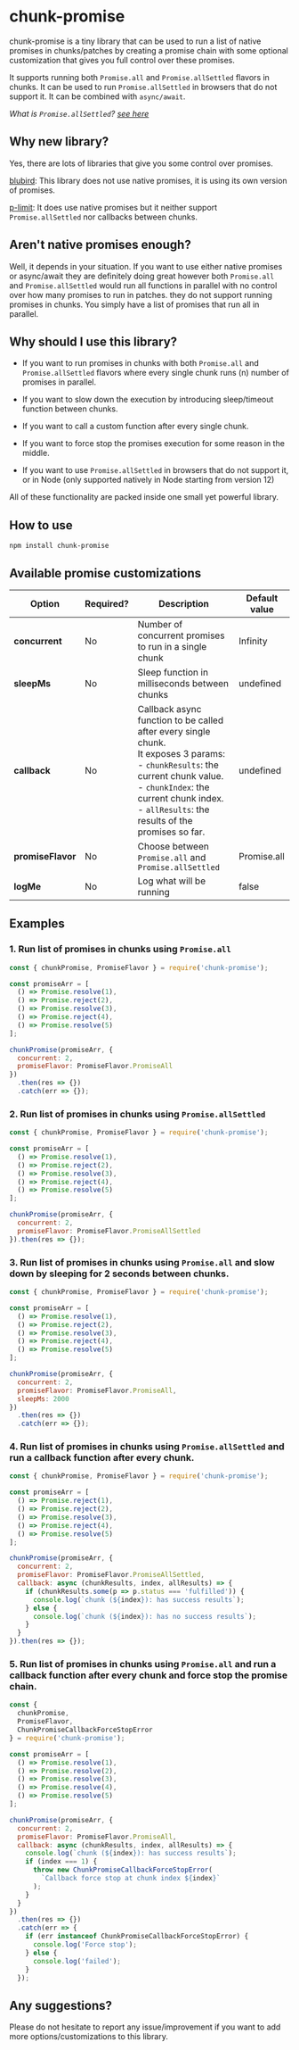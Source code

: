 # chunk-promise

chunk-promise is a tiny library that can be used to run a list of native promises in chunks/patches by creating a promise chain with some optional customization that gives you full control over these promises.

It supports running both `Promise.all` and `Promise.allSettled` flavors in chunks.
It can be used to run `Promise.allSettled` in browsers that do not support it.
It can be combined with `async/await`.

_What is `Promise.allSettled`? [see here](https://developer.mozilla.org/en-US/docs/Web/JavaScript/Reference/Global_Objects/Promise/allSettled)_

## Why new library?

Yes, there are lots of libraries that give you some control over promises.

[blubird](https://github.com/petkaantonov/bluebird): This library does not use native promises, it is using its own version of promises.

[p-limit](https://github.com/sindresorhus/p-limit): It does use native promises but it neither support `Promise.allSettled` nor callbacks between chunks.

## Aren't native promises enough?

Well, it depends in your situation. If you want to use either native promises or async/await they are definitely doing great however both `Promise.all` and `Promise.allSettled` would run all functions in parallel with no control over how many promises to run in patches. they do not support running promises in chunks. You simply have a list of promises that run all in parallel.

## Why should I use this library?

- If you want to run promises in chunks with both `Promise.all` and `Promise.allSettled` flavors where every single chunk runs (n) number of promises in parallel.

- If you want to slow down the execution by introducing sleep/timeout function between chunks.

- If you want to call a custom function after every single chunk.

- If you want to force stop the promises execution for some reason in the middle.

- If you want to use `Promise.allSettled` in browsers that do not support it, or in Node (only supported natively in Node starting from version 12)

All of these functionality are packed inside one small yet powerful library.

## How to use

```
npm install chunk-promise
```

## Available promise customizations

| Option            | Required? | Description                                                                                                                                                                                                                                  | Default value |
| ----------------- | --------- | -------------------------------------------------------------------------------------------------------------------------------------------------------------------------------------------------------------------------------------------- | ------------- |
| **concurrent**    | No        | Number of concurrent promises to run in a single chunk                                                                                                                                                                                       | Infinity      |
| **sleepMs**       | No        | Sleep function in milliseconds between chunks                                                                                                                                                                                                | undefined     |
| **callback**      | No        | Callback async function to be called after every single chunk. <br>It exposes 3 params:<br> - `chunkResults`: the current chunk value. <br> - `chunkIndex`: the current chunk index.<br> - `allResults`: the results of the promises so far. | undefined     |
| **promiseFlavor** | No        | Choose between `Promise.all` and `Promise.allSettled`                                                                                                                                                                                        | Promise.all   |
| **logMe**         | No        | Log what will be running                                                                                                                                                                                                                     | false         |

## Examples

### 1. Run list of promises in chunks using `Promise.all`

```javascript
const { chunkPromise, PromiseFlavor } = require('chunk-promise');

const promiseArr = [
  () => Promise.resolve(1),
  () => Promise.reject(2),
  () => Promise.resolve(3),
  () => Promise.reject(4),
  () => Promise.resolve(5)
];

chunkPromise(promiseArr, {
  concurrent: 2,
  promiseFlavor: PromiseFlavor.PromiseAll
})
  .then(res => {})
  .catch(err => {});
```

### 2. Run list of promises in chunks using `Promise.allSettled`

```javascript
const { chunkPromise, PromiseFlavor } = require('chunk-promise');

const promiseArr = [
  () => Promise.resolve(1),
  () => Promise.reject(2),
  () => Promise.resolve(3),
  () => Promise.reject(4),
  () => Promise.resolve(5)
];

chunkPromise(promiseArr, {
  concurrent: 2,
  promiseFlavor: PromiseFlavor.PromiseAllSettled
}).then(res => {});
```

### 3. Run list of promises in chunks using `Promise.all` and slow down by sleeping for 2 seconds between chunks.

```javascript
const { chunkPromise, PromiseFlavor } = require('chunk-promise');

const promiseArr = [
  () => Promise.resolve(1),
  () => Promise.reject(2),
  () => Promise.resolve(3),
  () => Promise.reject(4),
  () => Promise.resolve(5)
];

chunkPromise(promiseArr, {
  concurrent: 2,
  promiseFlavor: PromiseFlavor.PromiseAll,
  sleepMs: 2000
})
  .then(res => {})
  .catch(err => {});
```

### 4. Run list of promises in chunks using `Promise.allSettled` and run a callback function after every chunk.

```javascript
const { chunkPromise, PromiseFlavor } = require('chunk-promise');

const promiseArr = [
  () => Promise.reject(1),
  () => Promise.reject(2),
  () => Promise.resolve(3),
  () => Promise.reject(4),
  () => Promise.resolve(5)
];

chunkPromise(promiseArr, {
  concurrent: 2,
  promiseFlavor: PromiseFlavor.PromiseAllSettled,
  callback: async (chunkResults, index, allResults) => {
    if (chunkResults.some(p => p.status === 'fulfilled')) {
      console.log(`chunk (${index}): has success results`);
    } else {
      console.log(`chunk (${index}): has no success results`);
    }
  }
}).then(res => {});
```

### 5. Run list of promises in chunks using `Promise.all` and run a callback function after every chunk and force stop the promise chain.

```javascript
const {
  chunkPromise,
  PromiseFlavor,
  ChunkPromiseCallbackForceStopError
} = require('chunk-promise');

const promiseArr = [
  () => Promise.resolve(1),
  () => Promise.resolve(2),
  () => Promise.resolve(3),
  () => Promise.resolve(4),
  () => Promise.resolve(5)
];

chunkPromise(promiseArr, {
  concurrent: 2,
  promiseFlavor: PromiseFlavor.PromiseAll,
  callback: async (chunkResults, index, allResults) => {
    console.log(`chunk (${index}): has success results`);
    if (index === 1) {
      throw new ChunkPromiseCallbackForceStopError(
        `Callback force stop at chunk index ${index}`
      );
    }
  }
})
  .then(res => {})
  .catch(err => {
    if (err instanceof ChunkPromiseCallbackForceStopError) {
      console.log('Force stop');
    } else {
      console.log('failed');
    }
  });
```

## Any suggestions?

Please do not hesitate to report any issue/improvement if you want to add more options/customizations to this library.
